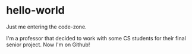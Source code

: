 # hello-world
Just me entering the code-zone.

I'm a professor that decided to work with some CS students for their final senior project. Now I'm on Github!
